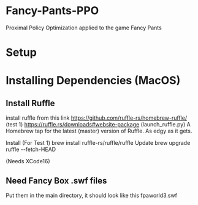 # Fancy-Pants-PPO
Proximal Policy Optimization applied to the game Fancy Pants

# Setup
# Installing Dependencies (MacOS)
## Install Ruffle
install ruffle from this link
https://github.com/ruffle-rs/homebrew-ruffle/ (test 1)
https://ruffle.rs/downloads#website-package (launch_ruffle.py)
A Homebrew tap for the latest (master) version of Ruffle. As edgy as it gets.

Install (For Test 1)
brew install ruffle-rs/ruffle/ruffle
Update
brew upgrade ruffle --fetch-HEAD

(Needs XCode16)

## Need Fancy Box .swf files
Put them in the main directory, it should look like this
fpaworld3.swf

